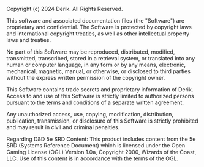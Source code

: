 Copyright (c) 2024 Derik. All Rights Reserved.

This software and associated documentation files (the "Software") are proprietary and confidential. 
The Software is protected by copyright laws and international copyright treaties, as well as other 
intellectual property laws and treaties.

No part of this Software may be reproduced, distributed, modified, transmitted, transcribed, stored 
in a retrieval system, or translated into any human or computer language, in any form or by any means, 
electronic, mechanical, magnetic, manual, or otherwise, or disclosed to third parties without the 
express written permission of the copyright owner.

This Software contains trade secrets and proprietary information of Derik. Access to and use 
of this Software is strictly limited to authorized persons pursuant to the terms and conditions 
of a separate written agreement.

Any unauthorized access, use, copying, modification, distribution, publication, transmission, 
or disclosure of this Software is strictly prohibited and may result in civil and criminal penalties.

Regarding D&D 5e SRD Content:
This product includes content from the 5e SRD (Systems Reference Document) which is licensed under 
the Open Gaming License (OGL) Version 1.0a, Copyright 2000, Wizards of the Coast, LLC. Use of this 
content is in accordance with the terms of the OGL.
